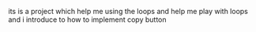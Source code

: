 its is a project which help me using the loops and help me play with loops and i introduce to how to implement copy button 
